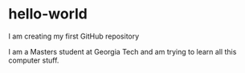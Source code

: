# hello-world
I am creating my first GitHub repository

I am a Masters student at Georgia Tech and am trying to learn all this computer stuff.
